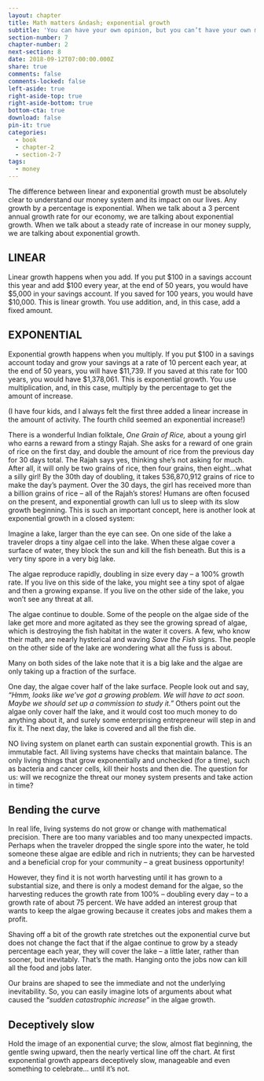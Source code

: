 ```yaml
---
layout: chapter
title: Math matters &ndash; exponential growth
subtitle: 'You can have your own opinion, but you can’t have your own math.'
section-number: 7
chapter-number: 2
next-section: 8
date: 2018-09-12T07:00:00.000Z
share: true
comments: false
comments-locked: false
left-aside: true
right-aside-top: true
right-aside-bottom: true
bottom-cta: true
download: false
pin-it: true
categories:
  - book
  - chapter-2
  - section-2-7
tags:
  - money
---
```

The difference between linear and exponential growth must be
absolutely clear to understand our money system and its impact
on our lives. Any growth by a percentage is exponential. When
we talk about a 3 percent annual growth rate for our economy,
we are talking about exponential growth. When we talk about a
steady rate of increase in our money supply, we are talking about
exponential growth.

## LINEAR

Linear growth happens when you add. If you put $100 in a savings
account this year and add $100 every year, at the end of 50 years, you
would have $5,000 in your savings account. If you saved for 100 years,
you would have $10,000. This is linear growth. You use addition, and,
in this case, add a fixed amount.

## EXPONENTIAL

Exponential growth happens when you multiply. If you put $100 in
a savings account today and grow your savings at a rate of 10 percent
each year, at the end of 50 years, you will have $11,739. If you saved at
this rate for 100 years, you would have $1,378,061. This is exponential
growth. You use multiplication, and, in this case, multiply by the
percentage to get the amount of increase.

(I have four kids, and I always felt the first three added a linear
increase in the amount of activity. The fourth child seemed an
exponential increase!)

There is a wonderful Indian folktale, _One Grain of Rice,_ about a young
girl who earns a reward from a stingy Rajah. She asks for a reward of one grain of rice on the first day, and double the amount of rice from
the previous day for 30 days total. The Rajah says yes, thinking she’s
not asking for much. After all, it will only be two grains of rice, then
four grains, then eight...what a silly girl! By the 30th day of doubling,
it takes 536,870,912 grains of rice to make the day’s payment. Over
the 30 days, the girl has received more than a billion grains of rice –
all of the Rajah’s stores!
Humans are often focused on the present, and exponential growth
can lull us to sleep with its slow growth beginning. This is such an
important concept, here is another look at exponential growth in a
closed system:

Imagine a lake, larger than the eye can see. On one side of the lake a
traveler drops a tiny algae cell into the lake. When these algae cover a
surface of water, they block the sun and kill the fish beneath. But this
is a very tiny spore in a very big lake.

The algae reproduce rapidly, doubling in size every day – a 100%
growth rate. If you live on this side of the lake, you might see a tiny
spot of algae and then a growing expanse. If you live on the other
side of the lake, you won’t see any threat at all.

The algae continue to double. Some of the people on the algae side of
the lake get more and more agitated as they see the growing spread of
algae, which is destroying the fish habitat in the water it covers. A few,
who know their math, are nearly hysterical and waving _Save the Fish_
signs. The people on the other side of the lake are wondering what all
the fuss is about.

Many on both sides of the lake note that it is a big lake and the algae
are only taking up a fraction of the surface.

One day, the algae cover half of the lake surface. People look out
and say, _“Hmm, looks like we’ve got a growing problem. We will have
to act soon. Maybe we should set up a commission to study it.”_ Others
point out the algae only cover half the lake, and it would cost too
much money to do anything about it, and surely some enterprising entrepreneur will step in and fix it. The next day, the lake is covered
and all the fish die.

NO living system on planet earth can sustain exponential growth.
This is an immutable fact. All living systems have checks that
maintain balance. The only living things that grow exponentially and
unchecked (for a time), such as bacteria and cancer cells, kill their
hosts and then die. The question for us: will we recognize the threat
our money system presents and take action in time?

## Bending the curve

In real life, living systems do not grow or change with mathematical
precision. There are too many variables and too many unexpected
impacts. Perhaps when the traveler dropped the single spore into the
water, he told someone these algae are edible and rich in nutrients;
they can be harvested and a beneficial crop for your community – a
great business opportunity!

However, they find it is not worth harvesting until it has grown to a
substantial size, and there is only a modest demand for the algae, so
the harvesting reduces the growth rate from 100% – doubling every
day – to a growth rate of about 75 percent. We have added an interest
group that wants to keep the algae growing because it creates jobs
and makes them a profit.

Shaving off a bit of the growth rate stretches out the exponential
curve but does not change the fact that if the algae continue to grow
by a steady percentage each year, they will cover the lake – a little
later, rather than sooner, but inevitably. That’s the math. Hanging
onto the jobs now can kill all the food and jobs later.

Our brains are shaped to see the immediate and not the underlying
inevitability. So, you can easily imagine lots of arguments about what
caused the _“sudden catastrophic increase”_ in the algae growth.

## Deceptively slow

Hold the image of an exponential curve; the slow, almost flat
beginning, the gentle swing upward, then the nearly vertical line
off the chart. At first exponential growth appears deceptively slow,
manageable and even something to celebrate... until it’s not.
